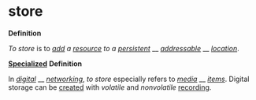 # store

**Definition**

_To store_ is to [_add_](https://github.com/gcassel/Modular-Organization-Terminology/blob/master/terms/add.md) _a_ [_resource_](https://github.com/gcassel/Modular-Organization-Terminology/blob/master/terms/resource.md) _to a_ [_persistent_](https://github.com/gcassel/Modular-Organization-Terminology/blob/master/terms/persist.md) __ [_addressable_](https://github.com/gcassel/Modular-Organization-Terminology/blob/master/terms/address.md) __ [_location_](https://github.com/gcassel/Modular-Organization-Terminology/blob/master/terms/location.md).

[**Specialized**](https://github.com/gcassel/Modular-Organization-Terminology/blob/master/terms/specialize.md) **Definition**

In [_digital_](https://github.com/gcassel/Modular-Organization-Terminology/blob/master/terms/digital.md) __ [_networking_](https://github.com/gcassel/Modular-Organization-Terminology/blob/master/terms/network.md), _to store_ especially refers to [_media_](https://github.com/gcassel/Modular-Organization-Terminology/blob/master/terms/media.md) __ [_items_](https://github.com/gcassel/Modular-Organization-Terminology/blob/master/terms/item.md). Digital storage can be [created](https://github.com/gcassel/Modular-Organization-Terminology/blob/master/terms/create.md) with _volatile_ and _nonvolatile_ [recording](https://github.com/gcassel/Modular-Organization-Terminology/blob/master/terms/record.md).
